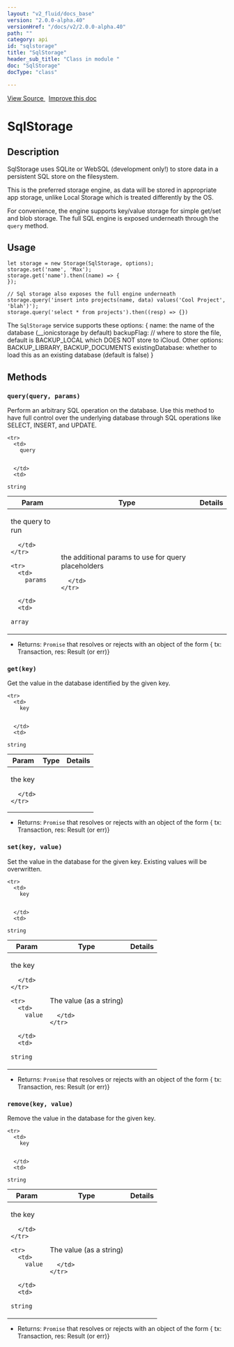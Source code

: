 ```yaml
---
layout: "v2_fluid/docs_base"
version: "2.0.0-alpha.40"
versionHref: "/docs/v2/2.0.0-alpha.40"
path: ""
category: api
id: "sqlstorage"
title: "SqlStorage"
header_sub_title: "Class in module "
doc: "SqlStorage"
docType: "class"

---
```





<div class="improve-docs">
  <a href='http://github.com/driftyco/ionic2/tree/master/ionic/platform/storage/sql.ts#L4'>
    View Source
  </a>
  &nbsp;
  <a href='http://github.com/driftyco/ionic2/edit/master/ionic/platform/storage/sql.ts#L4'>
    Improve this doc
  </a>

</div>




<h1 class="api-title">


SqlStorage






</h1>






<h2>Description</h2>

<p>SqlStorage uses SQLite or WebSQL (development only!) to store data in a
persistent SQL store on the filesystem.</p>
<p>This is the preferred storage engine, as data will be stored in appropriate
app storage, unlike Local Storage which is treated differently by the OS.</p>
<p>For convenience, the engine supports key/value storage for simple get/set and blob
storage. The full SQL engine is exposed underneath through the <code>query</code> method.</p>


<h2>Usage</h2>

<pre><code class="lang-js">let storage = new Storage(SqlStorage, options);
storage.set(&#39;name&#39;, &#39;Max&#39;);
storage.get(&#39;name&#39;).then((name) =&gt; {
});

// Sql storage also exposes the full engine underneath
storage.query(&#39;insert into projects(name, data) values(&#39;Cool Project&#39;, &#39;blah&#39;)&#39;);
storage.query(&#39;select * from projects&#39;).then((resp) =&gt; {})
</code></pre>
<p>The <code>SqlStorage</code> service supports these options:
{
  name: the name of the database (__ionicstorage by default)
  backupFlag: // where to store the file, default is BACKUP_LOCAL which DOES NOT store to iCloud. Other options: BACKUP_LIBRARY, BACKUP_DOCUMENTS
  existingDatabase: whether to load this as an existing database (default is false)
}</p>







<h2>Methods</h2>

<div id="query"></div>

<h3>
<code>query(query, params)</code>

</h3>

Perform an arbitrary SQL operation on the database. Use this method
to have full control over the underlying database through SQL operations
like SELECT, INSERT, and UPDATE.




<table class="table" style="margin:0;">
  <thead>
    <tr>
      <th>Param</th>
      <th>Type</th>
      <th>Details</th>
    </tr>
  </thead>
  <tbody>
    
    <tr>
      <td>
        query
        
        
      </td>
      <td>
        
  <code>string</code>
      </td>
      <td>
        <p>the query to run</p>

        
      </td>
    </tr>
    
    <tr>
      <td>
        params
        
        
      </td>
      <td>
        
  <code>array</code>
      </td>
      <td>
        <p>the additional params to use for query placeholders</p>

        
      </td>
    </tr>
    
  </tbody>
</table>






* Returns: 
  <code>Promise</code> that resolves or rejects with an object of the form { tx: Transaction, res: Result (or err)}




<div id="get"></div>

<h3>
<code>get(key)</code>

</h3>

Get the value in the database identified by the given key.



<table class="table" style="margin:0;">
  <thead>
    <tr>
      <th>Param</th>
      <th>Type</th>
      <th>Details</th>
    </tr>
  </thead>
  <tbody>
    
    <tr>
      <td>
        key
        
        
      </td>
      <td>
        
  <code>string</code>
      </td>
      <td>
        <p>the key</p>

        
      </td>
    </tr>
    
  </tbody>
</table>






* Returns: 
  <code>Promise</code> that resolves or rejects with an object of the form { tx: Transaction, res: Result (or err)}




<div id="set"></div>

<h3>
<code>set(key, value)</code>

</h3>

Set the value in the database for the given key. Existing values will be overwritten.



<table class="table" style="margin:0;">
  <thead>
    <tr>
      <th>Param</th>
      <th>Type</th>
      <th>Details</th>
    </tr>
  </thead>
  <tbody>
    
    <tr>
      <td>
        key
        
        
      </td>
      <td>
        
  <code>string</code>
      </td>
      <td>
        <p>the key</p>

        
      </td>
    </tr>
    
    <tr>
      <td>
        value
        
        
      </td>
      <td>
        
  <code>string</code>
      </td>
      <td>
        <p>The value (as a string)</p>

        
      </td>
    </tr>
    
  </tbody>
</table>






* Returns: 
  <code>Promise</code> that resolves or rejects with an object of the form { tx: Transaction, res: Result (or err)}




<div id="remove"></div>

<h3>
<code>remove(key, value)</code>

</h3>

Remove the value in the database for the given key.



<table class="table" style="margin:0;">
  <thead>
    <tr>
      <th>Param</th>
      <th>Type</th>
      <th>Details</th>
    </tr>
  </thead>
  <tbody>
    
    <tr>
      <td>
        key
        
        
      </td>
      <td>
        
  <code>string</code>
      </td>
      <td>
        <p>the key</p>

        
      </td>
    </tr>
    
    <tr>
      <td>
        value
        
        
      </td>
      <td>
        
  <code>string</code>
      </td>
      <td>
        <p>The value (as a string)</p>

        
      </td>
    </tr>
    
  </tbody>
</table>






* Returns: 
  <code>Promise</code> that resolves or rejects with an object of the form { tx: Transaction, res: Result (or err)}


<!-- end content block -->


<!-- end body block -->

